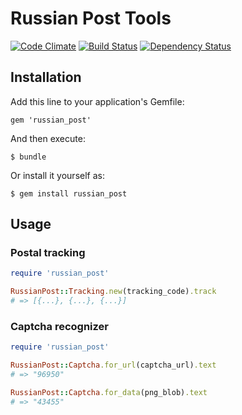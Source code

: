 # Russian Post Tools

[![Code Climate](https://codeclimate.com/github/t3hk0d3/russian_post.png)](https://codeclimate.com/github/t3hk0d3/russian_post)
[![Build Status](https://travis-ci.org/t3hk0d3/russian_post.png?branch=master)](https://travis-ci.org/t3hk0d3/russian_post)
[![Dependency Status](https://gemnasium.com/t3hk0d3/russian_post.png)](https://gemnasium.com/t3hk0d3/russian_post)

## Installation

Add this line to your application's Gemfile:

    gem 'russian_post'

And then execute:

    $ bundle

Or install it yourself as:

    $ gem install russian_post

## Usage

### Postal tracking

```ruby
require 'russian_post'

RussianPost::Tracking.new(tracking_code).track
# => [{...}, {...}, {...}]
```

### Captcha recognizer

```ruby
require 'russian_post'

RussianPost::Captcha.for_url(captcha_url).text
# => "96950"

RussianPost::Captcha.for_data(png_blob).text
# => "43455"
```